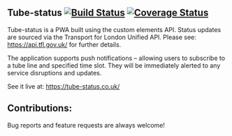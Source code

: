 ## Tube-status [![Build Status](https://travis-ci.org/jrobind/tube-status.svg?branch=master)](https://travis-ci.org/jrobind/tube-status) [![Coverage Status](https://coveralls.io/repos/github/jrobind/tube-status/badge.svg?branch=master)](https://coveralls.io/github/jrobind/tube-status?branch=master)

Tube-status is a PWA built using the custom elements API.
Status updates are sourced via the Transport for London Unified API. Please see: https://api.tfl.gov.uk/ for further details.

The application supports push notifications – allowing users to subscribe to a tube line and specified time slot. They will be immediately alerted to any service disruptions and updates.

See it live at: https://tube-status.co.uk/

## Contributions:
Bug reports and feature requests are always welcome!
